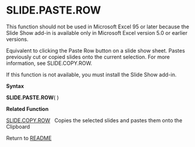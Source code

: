 # SLIDE.PASTE.ROW

This function should not be used in Microsoft Excel 95 or later because
the Slide Show add-in is available only in Microsoft Excel version 5.0
or earlier versions.

Equivalent to clicking the Paste Row button on a slide show sheet.
Pastes previously cut or copied slides onto the current selection. For
more information, see SLIDE.COPY.ROW.

If this function is not available, you must install the Slide Show
add-in.

**Syntax**

**SLIDE.PASTE.ROW**( )

**Related Function**

[SLIDE.COPY.ROW](SLIDE.COPY.ROW.md)&nbsp;&nbsp;&nbsp;Copies the selected slides and pastes
them onto the Clipboard



Return to [README](README.md)

